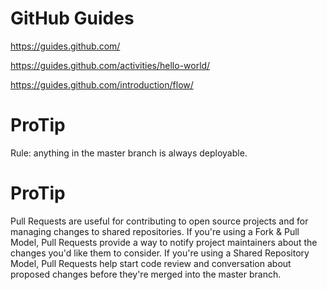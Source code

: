 # GitHub Guides

https://guides.github.com/

https://guides.github.com/activities/hello-world/

https://guides.github.com/introduction/flow/


# ProTip

Rule: anything in the master branch is always deployable.

# ProTip

Pull Requests are useful for contributing to open source projects and for managing changes to shared repositories. If you're using a Fork & Pull Model, Pull Requests provide a way to notify project maintainers about the changes you'd like them to consider. If you're using a Shared Repository Model, Pull Requests help start code review and conversation about proposed changes before they're merged into the master branch.
